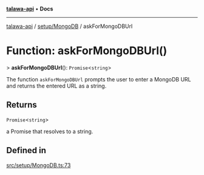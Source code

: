 [**talawa-api**](../../../README.md) • **Docs**

***

[talawa-api](../../../modules.md) / [setup/MongoDB](../README.md) / askForMongoDBUrl

# Function: askForMongoDBUrl()

\> **askForMongoDBUrl**(): `Promise`\<`string`\>

The function `askForMongoDBUrl` prompts the user to enter a MongoDB URL and returns the entered URL
as a string.

## Returns

`Promise`\<`string`\>

a Promise that resolves to a string.

## Defined in

[src/setup/MongoDB.ts:73](https://github.com/PalisadoesFoundation/talawa-api/blob/67d017fd9312183a6b2bae1b160bc814f56ab5c2/src/setup/MongoDB.ts#L73)
